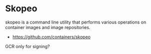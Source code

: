 # Skopeo

skopeo is a command line utility that performs various operations on container images and image repositories.

* <https://github.com/containers/skopeo>

GCR only for signing?